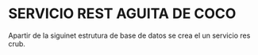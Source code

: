 <h1> SERVICIO  REST  AGUITA DE COCO</h1>
<p>
    Apartir de la siguinet estrutura de base de datos se  crea el un servicio res crub.
</p>
